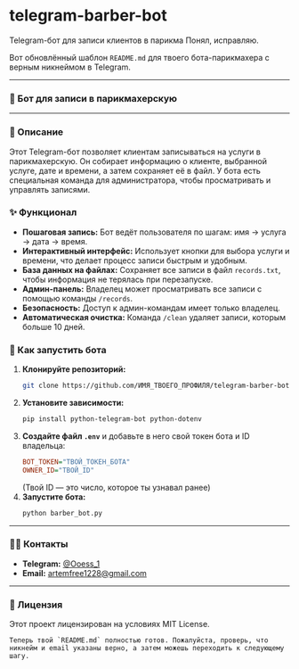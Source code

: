 # telegram-barber-bot
Telegram-бот для записи клиентов в парикма
Понял, исправляю.

Вот обновлённый шаблон `README.md` для твоего бота-парикмахера с верным никнеймом в Telegram.

-----

### 💈 Бот для записи в парикмахерскую

-----

### 📝 Описание

Этот Telegram-бот позволяет клиентам записываться на услуги в парикмахерскую. Он собирает информацию о клиенте, выбранной услуге, дате и времени, а затем сохраняет её в файл. У бота есть специальная команда для администратора, чтобы просматривать и управлять записями.

### ✨ Функционал

  * **Пошаговая запись:** Бот ведёт пользователя по шагам: имя -\> услуга -\> дата -\> время.
  * **Интерактивный интерфейс:** Использует кнопки для выбора услуги и времени, что делает процесс записи быстрым и удобным.
  * **База данных на файлах:** Сохраняет все записи в файл `records.txt`, чтобы информация не терялась при перезапуске.
  * **Админ-панель:** Владелец может просматривать все записи с помощью команды `/records`.
  * **Безопасность:** Доступ к админ-командам имеет только владелец.
  * **Автоматическая очистка:** Команда `/clean` удаляет записи, которым больше 10 дней.

### 🚀 Как запустить бота

1.  **Клонируйте репозиторий:**
    ```bash
    git clone https://github.com/ИМЯ_ТВОЕГО_ПРОФИЛЯ/telegram-barber-bot.git
    ```
2.  **Установите зависимости:**
    ```bash
    pip install python-telegram-bot python-dotenv
    ```
3.  **Создайте файл `.env`** и добавьте в него свой токен бота и ID владельца:
    ```ini
    BOT_TOKEN="ТВОЙ_ТОКЕН_БОТА"
    OWNER_ID="ТВОЙ_ID"
    ```
    (Твой ID — это число, которое ты узнавал ранее)
4.  **Запустите бота:**
    ```bash
    python barber_bot.py
    ```

-----

### 👨‍💻 Контакты

  * **Telegram:** [@Ooess\_1](https://www.google.com/search?q=https://t.me/Ooess_1)
  * **Email:** [artemfree1228@gmail.com](mailto:artemfree1228@gmail.com)

-----

### 📄 Лицензия

Этот проект лицензирован на условиях MIT License.

```
Теперь твой `README.md` полностью готов. Пожалуйста, проверь, что никнейм и email указаны верно, а затем можешь переходить к следующему шагу.
```
